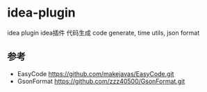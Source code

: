 # idea-plugin
idea plugin   idea插件 代码生成  code generate, time utils, json format

## 参考 
- EasyCode https://github.com/makejavas/EasyCode.git
- GsonFormat  https://github.com/zzz40500/GsonFormat.git


